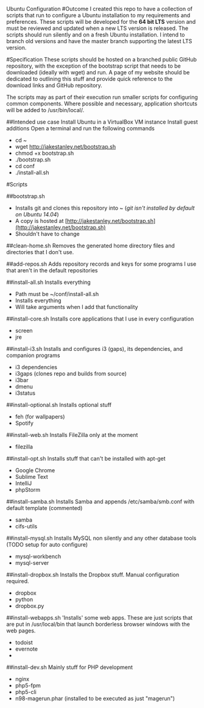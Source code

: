 Ubuntu Configuration
#Outcome
I created this repo to have a collection of scripts that run to configure a Ubuntu installation to my requirements and preferences. These scripts will be developed for the **64 bit LTS** version and must be reviewed and updated when a new LTS version is released. The scripts should run silently and on a fresh Ubuntu installation. I intend to branch old versions and have the master branch supporting the latest LTS version. 

#Specification
These scripts should be hosted on a branched public GitHub repository, with the exception of the bootstrap script that needs to be downloaded (ideally with wget) and run. A page of my website should be dedicated to outlining this stuff and provide quick reference to the download links and GitHub repository.

The scripts may as part of their execution run smaller scripts for configuring common components. Where possible and necessary, application shortcuts will be added to /usr/bin/local/.

##Intended use case
Install Ubuntu in a VirtualBox VM instance
Install guest additions
Open a terminal and run the following commands

- cd ~
- wget http://jakestanley.net/bootstrap.sh
- chmod +x bootstrap.sh
- ./bootstrap.sh
- cd conf
- ./install-all.sh

#Scripts

##bootstrap.sh
- Installs git and clones this repository into ~ (*git isn't installed by default on Ubuntu 14.04*)
- A copy is hosted at [http://jakestanley.net/bootstrap.sh](http://jakestanley.net/bootstrap.sh)
- Shouldn't have to change

##clean-home.sh
Removes the generated home directory files and directories that I don't use.

##add-repos.sh
Adds repository records and keys for some programs I use that aren't in the default repositories

##install-all.sh
Installs everything
- Path must be ~/conf/install-all.sh
- Installs everything
- Will take arguments when I add that functionality

##install-core.sh
Installs core applications that I use in every configuration
- screen
- jre

##install-i3.sh
Installs and configures i3 (gaps), its dependencies, and companion programs
- i3 dependencies
- i3gaps (clones repo and builds from source)
- i3bar
- dmenu
- i3status

##install-optional.sh
Installs optional stuff
- feh (for wallpapers)
- Spotify

##install-web.sh
Installs FileZilla only at the moment
- filezilla

##install-opt.sh
Installs stuff that can't be installed with apt-get
- Google Chrome
- Sublime Text
- IntelliJ
- phpStorm

##install-samba.sh
Installs Samba and appends /etc/samba/smb.conf with default template (commented)
- samba
- cifs-utils

##install-mysql.sh
Installs MySQL non silently and any other database tools (TODO setup for auto configure)
- mysql-workbench
- mysql-server

##install-dropbox.sh
Installs the Dropbox stuff. Manual configuration required.
- dropbox
- python
- dropbox.py

##install-webapps.sh
'Installs' some web apps. These are just scripts that are put in /usr/local/bin that launch borderless browser windows with the web pages.
- todoist
- evernote
- 

##install-dev.sh
Mainly stuff for PHP development
- nginx
- php5-fpm
- php5-cli
- n98-magerun.phar (installed to be executed as just "magerun")